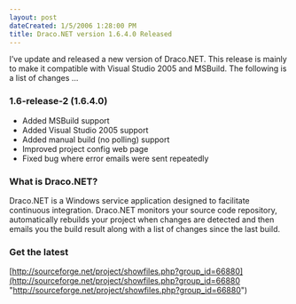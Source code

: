 ```yaml
---
layout: post
dateCreated: 1/5/2006 1:28:00 PM
title: Draco.NET version 1.6.4.0 Released
---
```


I’ve update and released a new version of Draco.NET.  This release is mainly to make it compatible with Visual Studio 2005 and MSBuild.  The following is a list of changes …

### 1.6-release-2 (1.6.4.0) ###

- Added MSBuild support
- Added Visual Studio 2005 support
- Added manual build (no polling) support
- Improved project config web page
- Fixed bug where error emails were sent repeatedly

### What is Draco.NET? ###
Draco.NET is a Windows service application designed to facilitate continuous integration. Draco.NET monitors your source code repository, automatically rebuilds your project when changes are detected and then emails you the build result along with a list of changes since the last build.

### Get the latest ###

[http://sourceforge.net/project/showfiles.php?group_id=66880](http://sourceforge.net/project/showfiles.php?group_id=66880 "http://sourceforge.net/project/showfiles.php?group_id=66880")